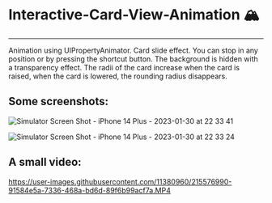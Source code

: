 # Interactive-Card-View-Animation 🏔️ 
---------------------------------

Animation using UIPropertyAnimator.
Card slide effect. You can stop in any position or by pressing the shortcut button.
The background is hidden with a transparency effect.
The radii of the card increase when the card is raised, when the card is lowered, the rounding radius disappears.


Some screenshots:
-----------------
 ![Simulator Screen Shot - iPhone 14 Plus - 2023-01-30 at 22 33 41](https://user-images.githubusercontent.com/11380960/215582615-97fa2ae8-c3bf-442f-b169-f34b6bff7f9a.png)
 
![Simulator Screen Shot - iPhone 14 Plus - 2023-01-30 at 22 33 24](https://user-images.githubusercontent.com/11380960/215582638-94be7b36-169d-4c33-a02f-85e15e028f6e.png)

A small video:
-----------------
https://user-images.githubusercontent.com/11380960/215576990-91584e5a-7336-468a-bd6d-89f6b99acf7a.MP4

